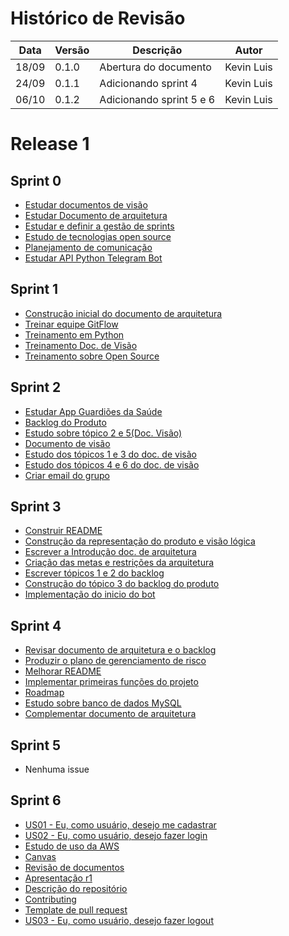 # Histórico de Revisão
Data|Versão|Descrição|Autor
-|-|-|-
18/09|0.1.0|Abertura do documento| Kevin Luis |
24/09|0.1.1|Adicionando sprint 4| Kevin Luis|
06/10|0.1.2|Adicionando sprint 5 e 6| Kevin Luis|


# Release 1

## Sprint 0 

- [Estudar documentos de visão](https://github.com/fga-eps-mds/2020-1-DoctorS-Bot/issues/2)
- [Estudar Documento de arquitetura](https://github.com/fga-eps-mds/2020-1-DoctorS-Bot/issues/3)
- [Estudar e definir a gestão de sprints](https://github.com/fga-eps-mds/2020-1-DoctorS-Bot/issues/4)
- [Estudo de tecnologias open source](https://github.com/fga-eps-mds/2020-1-DoctorS-Bot/issues/5)
- [Planejamento de comunicação](https://github.com/fga-eps-mds/2020-1-DoctorS-Bot/issues/6)
- [Estudar API Python Telegram Bot](https://github.com/fga-eps-mds/2020-1-DoctorS-Bot/issues/7)

## Sprint 1 

- [Construção inicial do documento de arquitetura](https://github.com/fga-eps-mds/2020-1-DoctorS-Bot/issues/8)
- [Treinar equipe GitFlow](https://github.com/fga-eps-mds/2020-1-DoctorS-Bot/issues/9)
- [Treinamento em Python](https://github.com/fga-eps-mds/2020-1-DoctorS-Bot/issues/10)
- [Treinamento Doc. de Visão](https://github.com/fga-eps-mds/2020-1-DoctorS-Bot/issues/11)
- [Treinamento sobre Open Source](https://github.com/fga-eps-mds/2020-1-DoctorS-Bot/issues/12)

## Sprint 2 

- [Estudar App Guardiões da Saúde](https://github.com/fga-eps-mds/2020-1-DoctorS-Bot/issues/15)
- [Backlog do Produto](https://github.com/fga-eps-mds/2020-1-DoctorS-Bot/issues/16)
- [Estudo sobre tópico 2 e 5(Doc. Visão)](https://github.com/fga-eps-mds/2020-1-DoctorS-Bot/issues/17)
- [Documento de visão](https://github.com/fga-eps-mds/2020-1-DoctorS-Bot/issues/18)
- [Estudo dos tópicos 1 e 3 do doc. de visão](https://github.com/fga-eps-mds/2020-1-DoctorS-Bot/issues/19)
- [Estudo dos tópicos 4 e 6 do doc. de visão](https://github.com/fga-eps-mds/2020-1-DoctorS-Bot/issues/20)
- [Criar email do grupo](https://github.com/fga-eps-mds/2020-1-DoctorS-Bot/issues/21)

## Sprint 3

- [Construir README](https://github.com/fga-eps-mds/2020-1-DoctorS-Bot/issues/22)
- [Construção da representação do produto e visão lógica](https://github.com/fga-eps-mds/2020-1-DoctorS-Bot/issues/23)
- [Escrever a Introdução doc. de arquitetura](https://github.com/fga-eps-mds/2020-1-DoctorS-Bot/issues/24)
- [Criação das metas e restrições da arquitetura](https://github.com/fga-eps-mds/2020-1-DoctorS-Bot/issues/25)
- [Escrever tópicos 1 e 2 do backlog](https://github.com/fga-eps-mds/2020-1-DoctorS-Bot/issues/26)
- [Construção do tópico 3 do backlog do produto](https://github.com/fga-eps-mds/2020-1-DoctorS-Bot/issues/27)
- [Implementação do inicio do bot](https://github.com/fga-eps-mds/2020-1-DoctorS-Bot/issues/28)

## Sprint 4 
- [Revisar documento de arquitetura e o backlog](https://github.com/fga-eps-mds/2020-1-DoctorS-Bot/issues/29)
- [Produzir o plano de gerenciamento de risco](https://github.com/fga-eps-mds/2020-1-DoctorS-Bot/issues/32)
- [Melhorar README](https://github.com/fga-eps-mds/2020-1-DoctorS-Bot/issues/33)
- [Implementar primeiras funções do projeto](https://github.com/fga-eps-mds/2020-1-Grupo-5/issues/34)
- [Roadmap](https://github.com/fga-eps-mds/2020-1-Grupo-5/issues/35)
- [Estudo sobre banco de dados MySQL](https://github.com/fga-eps-mds/2020-1-Grupo-5/issues/36)
- [Complementar documento de arquitetura](https://github.com/fga-eps-mds/2020-1-Grupo-5/issues/38)

## Sprint 5
- Nenhuma issue

## Sprint 6
- [US01 - Eu, como usuário, desejo me cadastrar](https://github.com/fga-eps-mds/2020-1-DoctorS-Bot/issues/40)
- [US02 - Eu, como usuário, desejo fazer login](https://github.com/fga-eps-mds/2020-1-DoctorS-Bot/issues/41)
- [Estudo de uso da AWS](https://github.com/fga-eps-mds/2020-1-DoctorS-Bot/issues/42)
- [Canvas](https://github.com/fga-eps-mds/2020-1-DoctorS-Bot/issues/43)
- [Revisão de documentos](https://github.com/fga-eps-mds/2020-1-DoctorS-Bot/issues/44)
- [Apresentação r1](https://github.com/fga-eps-mds/2020-1-DoctorS-Bot/issues/45)
- [Descrição do repositório](https://github.com/fga-eps-mds/2020-1-DoctorS-Bot/issues/46)
- [Contributing ](https://github.com/fga-eps-mds/2020-1-DoctorS-Bot/issues/47)
- [Template de pull request](https://github.com/fga-eps-mds/2020-1-DoctorS-Bot/issues/48)
- [US03 - Eu, como usuário, desejo fazer logout](https://github.com/fga-eps-mds/2020-1-DoctorS-Bot/issues/53)


